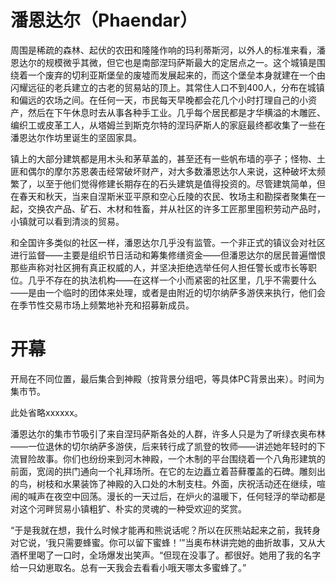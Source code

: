 # 潘恩达尔（Phaendar）

周围是稀疏的森林、起伏的农田和隆隆作响的玛利蒂斯河，以外人的标准来看，潘恩达尔的规模微乎其微，但它也是南部涅玛萨斯最大的定居点之一。这个城镇是围绕着一个废弃的切利亚斯堡垒的废墟而发展起来的，而这个堡垒本身就建在一个由闪耀远征的老兵建立的古老的贸易站的顶上。其常住人口不到400人，分布在城镇和偏远的农场之间。在任何一天，市民每天早晚都会花几个小时打理自己的小资产，然后在下午休息时去从事各种手工业。几乎每个居民都是才华横溢的木雕匠、编织工或皮革工人，从塔姆兰到斯克尔特的涅玛萨斯人的家庭最终都收集了一些在潘恩达尔作坊里诞生的坚固家具。

镇上的大部分建筑都是用木头和茅草盖的，甚至还有一些帆布墙的亭子；怪物、土匪和偶尔的摩尔苏恩袭击经常破坏财产，对大多数潘恩达尔人来说，这种破坏太频繁了，以至于他们觉得修建长期存在的石头建筑是值得投资的。尽管建筑简单，但在春天和秋天，当来自涅斯米亚平原和空心丘陵的农民、牧场主和勘探者聚集在一起，交换农产品、矿石、木材和牲畜，并从社区的许多工匠那里囤积劳动产品时，小镇就可以看到清淡的贸易。

和全国许多类似的社区一样，潘恩达尔几乎没有监管。一个非正式的镇议会对社区进行监督——主要是组织节日活动和筹集修缮资金——但潘恩达尔的居民普遍憎恨那些声称对社区拥有真正权威的人，并坚决拒绝选举任何人担任警长或市长等职位。几乎不存在的执法机构——在这样一个小而紧密的社区里，几乎不需要什么——是由一个临时的团体来处理，或者是由附近的切尔纳萨多游侠来执行，他们会在季节性交易市场上频繁地补充和招募新成员。

# 开幕

开局在不同位置，最后集合到神殿（按背景分组吧，等具体PC背景出来）。时间为集市节。

此处省略xxxxxx。

潘恩达尔的集市节吸引了来自涅玛萨斯各处的人群，许多人只是为了听绿衣奥布林——一位退休的切尔纳萨多游侠，后来转行成了凯登的牧师——讲述她年轻时的下流冒险故事。你们也纷纷来到河木神殿，一个木制的平台围绕着一个八角形建筑的前面，宽阔的拱门通向一个礼拜场所。在它的左边矗立着苔藓覆盖的石碑。雕刻出的鸟，树枝和水果装饰了神殿的入口处的木制支柱。外面，庆祝活动还在继续，喧闹的喊声在夜空中回荡。漫长的一天过后，在炉火的温暖下，任何轻浮的举动都是对这个河畔贸易小镇粗犷、朴实的灵魂的一种受欢迎的奖赏。

“于是我就在想，我什么时候才能再和熊说话呢？所以在灰熊站起来之前，我转身对它说，‘我只需要蜂蜜。你可以留下蜜蜂！’”当奥布林讲完她的曲折故事，又从大酒杯里喝了一口时，全场爆发出笑声。“但现在没事了。都很好。她用了我的名字给一只幼崽取名。总有一天我会去看看小哦天哪太多蜜蜂了。”




